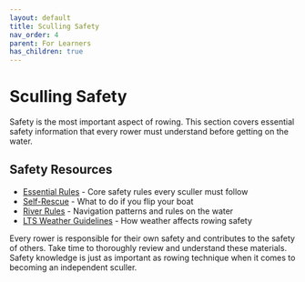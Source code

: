 ```yaml
---
layout: default
title: Sculling Safety
nav_order: 4
parent: For Learners
has_children: true
---
```


# Sculling Safety

Safety is the most important aspect of rowing. This section covers essential safety information that every rower must understand before getting on the water.

## Safety Resources

- [Essential Rules](essential-rules.md) - Core safety rules every sculler must follow
- [Self-Rescue](self-rescue.md) - What to do if you flip your boat
- [River Rules](river-rules.md) - Navigation patterns and rules on the water
- [LTS Weather Guidelines](weather-guidelines-lts.md) - How weather affects rowing safety

Every rower is responsible for their own safety and contributes to the safety of others. Take time to thoroughly review and understand these materials. Safety knowledge is just as important as rowing technique when it comes to becoming an independent sculler.
